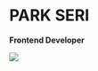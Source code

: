 

# PARK SERI 
**Frontend Developer**

<a href="parkseridev@gmail.com"><img src="https://img.shields.io/badge/parkseridev@gmail.com-EA4335?style=flat-square&logo=Gmail&logoColor=white"/></a>
</br>


